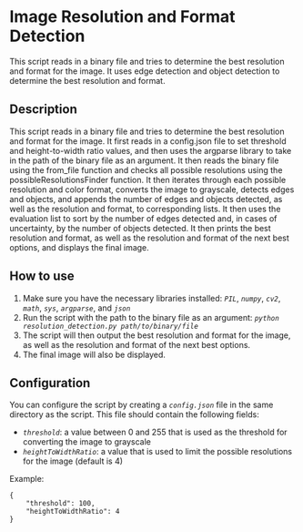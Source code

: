 # Image Resolution and Format Detection

This script reads in a binary file and tries to determine the best resolution and format for the image. It uses edge detection and object detection to determine the best resolution and format.

## Description

This script reads in a binary file and tries to determine the best resolution and format for the image. It first reads in a config.json file to set threshold and height-to-width ratio values, and then uses the argparse library to take in the path of the binary file as an argument. It then reads the binary file using the from_file function and checks all possible resolutions using the possibleResolutionsFinder function. It then iterates through each possible resolution and color format, converts the image to grayscale, detects edges and objects, and appends the number of edges and objects detected, as well as the resolution and format, to corresponding lists. It then uses the evaluation list to sort by the number of edges detected and, in cases of uncertainty, by the number of objects detected. It then prints the best resolution and format, as well as the resolution and format of the next best options, and displays the final image.

## How to use

1. Make sure you have the necessary libraries installed: *`PIL`*, *`numpy`*, *`cv2`*, *`math`*, *`sys`*, *`argparse`*, and *`json`*
2. Run the script with the path to the binary file as an argument: *`python resolution_detection.py path/to/binary/file`*
3. The script will then output the best resolution and format for the image, as well as the resolution and format of the next best options.
4. The final image will also be displayed.

## Configuration

You can configure the script by creating a *`config.json`* file in the same directory as the script. This file should contain the following fields:
- *`threshold`*: a value between 0 and 255 that is used as the threshold for converting the image to grayscale
- *`heightToWidthRatio`*: a value that is used to limit the possible resolutions for the image (default is 4)

Example:

```
{
    "threshold": 100,
    "heightToWidthRatio": 4
}
```
